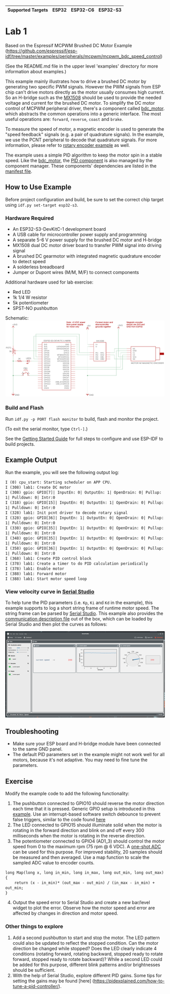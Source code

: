 | Supported Targets | ESP32 | ESP32-C6 | ESP32-S3 |
| ----------------- | ----- | -------- | -------- |
# Lab 1 

Based on the Espressif MCPWM Brushed DC Motor Example (https://github.com/espressif/esp-idf/tree/master/examples/peripherals/mcpwm/mcpwm_bdc_speed_control)

(See the README.md file in the upper level 'examples' directory for more information about examples.)

This example mainly illustrates how to drive a brushed DC motor by generating two specific PWM signals. However the PWM signals from ESP chip can't drive motors directly as the motor usually consumes high current. So an H-bridge such as the [MX1508](https://components101.com/modules/mx1508-dc-motor-driver-pinout-features-datasheet) should be used to provide the needed voltage and current for the brushed DC motor. To simplify the DC motor control of MCPWM peripheral driver, there's a component called [bdc_motor](https://components.espressif.com/component/espressif/bdc_motor). which abstracts the common operations into a generic interface. The most useful operations are: `forward`, `reverse`, `coast` and `brake`.

To measure the speed of motor, a magnetic encoder is used to generate the "speed feedback" signals (e.g. a pair of quadrature signals). In the example, we use the PCNT peripheral to decode that quadrature signals. For more information, please refer to [rotary encoder example](../../pcnt/rotary_encoder/README.md) as well.

The example uses a simple PID algorithm to keep the motor spin in a stable speed. Like the [bdc_motor](https://components.espressif.com/component/espressif/bdc_motor), the [PID component](https://components.espressif.com/component/espressif/pid_ctrl) is also managed by the component manager. These components' dependencies are listed in the [manifest file](main/idf_component.yml).

## How to Use Example

Before project configuration and build, be sure to set the correct chip target using `idf.py set-target esp32-s3`.

### Hardware Required

* An ESP32-S3-DevKitC-1 development board
* A USB cable for microcontroller power supply and programming
* A separate 5-6 V power supply for the brushed DC motor and H-bridge
* MX1508 dual DC motor driver board to transfer PWM signal into driving signal
* A brushed DC gearmotor with integrated magnetic quadrature encoder to detect speed
* A solderless breadboard
* Jumper or Dupont wires (M/M, M/F) to connect components

Additional hardware used for lab exercise:

* Red LED
* 1k 1/4 W resistor
* 5k potentiometer
* SPST-NO pushbutton

Schematic:
![mme9654_lab1](lab1_schematic.png)

### Build and Flash

Run `idf.py -p PORT flash monitor` to build, flash and monitor the project.

(To exit the serial monitor, type ``Ctrl-]``.)

See the [Getting Started Guide](https://idf.espressif.com/) for full steps to configure and use ESP-IDF to build projects.


## Example Output

Run the example, you will see the following output log:

```
I (0) cpu_start: Starting scheduler on APP CPU.
I (308) lab1: Create DC motor
I (308) gpio: GPIO[7]| InputEn: 0| OutputEn: 1| OpenDrain: 0| Pullup: 1| Pulldown: 0| Intr:0
I (318) gpio: GPIO[15]| InputEn: 0| OutputEn: 1| OpenDrain: 0| Pullup: 1| Pulldown: 0| Intr:0
I (328) lab1: Init pcnt driver to decode rotary signal
I (328) gpio: GPIO[36]| InputEn: 1| OutputEn: 0| OpenDrain: 0| Pullup: 1| Pulldown: 0| Intr:0
I (338) gpio: GPIO[35]| InputEn: 1| OutputEn: 0| OpenDrain: 0| Pullup: 1| Pulldown: 0| Intr:0
I (348) gpio: GPIO[35]| InputEn: 1| OutputEn: 0| OpenDrain: 0| Pullup: 1| Pulldown: 0| Intr:0
I (358) gpio: GPIO[36]| InputEn: 1| OutputEn: 0| OpenDrain: 0| Pullup: 1| Pulldown: 0| Intr:0
I (368) lab1: Create PID control block
I (378) lab1: Create a timer to do PID calculation periodically
I (378) lab1: Enable motor
I (388) lab1: Forward motor
I (388) lab1: Start motor speed loop
```

### View velocity curve in [Serial Studio](https://github.com/Serial-Studio/Serial-Studio)

To help tune the PID parameters (i.e. `Kp`, `Ki` and `Kd` in the example), this example supports to log a short string frame of runtime motor speed. The string frame can be parsed by [Serial Studio](https://github.com/Serial-Studio/Serial-Studio). This example also provides the [communication description file](serial-studio-dashboard.json) out of the box, which can be loaded by Serial Studio and then plot the curves as follows:

![bdc_speed_dashboard](bdc_speed_dashboard.png)

## Troubleshooting

* Make sure your ESP board and H-bridge module have been connected to the same GND panel.
* The default PID parameters set in the example might not work well for all motors, because it's not adaptive. You may need to fine tune the parameters.

## Exercise

Modify the example code to add the following functionality:

1. The pushbutton connected to GPIO10 should reverse the motor direction each time that it is pressed. Generic GPIO setup is introduced in this [example](https://github.com/espressif/esp-idf/tree/master/examples/peripherals/gpio/generic_gpio). Use an interrupt-based software switch debounce to prevent false triggers, similar to the code found [here](https://github.com/MME9654/Debounce-example) 
2. The LED connected to GPIO15 should illuminate solid when the motor is rotating in the forward direction and blink on and off every 300 milliseconds when the motor is rotating in the reverse direction. 
3. The potentiometer connected to GPIO4 (AD1_3) should control the motor speed from 0 to the maximum rpm (75 rpm @ 6 VDC). A [one-shot ADC](https://github.com/espressif/esp-idf/tree/master/examples/peripherals/adc/oneshot_read) can be used for this purpose. For improved stability, 20 samples should be measured and then averaged. Use a map function to scale the sampled ADC value to encoder counts. 
```
long Map(long x, long in_min, long in_max, long out_min, long out_max)
{
    return (x - in_min)* (out_max - out_min) / (in_max - in_min) + out_min;
}
```

4. Output the speed error to Serial Studio and create a new bar/level widget to plot the error. Observe how the motor speed and error are affected by changes in direction and motor speed.

### Other things to explore

1. Add a second pushbutton to start and stop the motor. The LED pattern could also be updated to reflect the stopped condition. Can the motor direction be changed while stopped? Does the LED clearly indicate 4 conditions (rotating forward, rotating backward, stopped ready to rotate forward, stopped ready to rotate backward)? While a second LED could be added for this purpose, different blink patterns and/or brightnesses should be sufficient.
2. With the help of Serial Studio, explore different PID gains. Some tips for setting the gains may be found [here] (https://pidexplained.com/how-to-tune-a-pid-controller/).